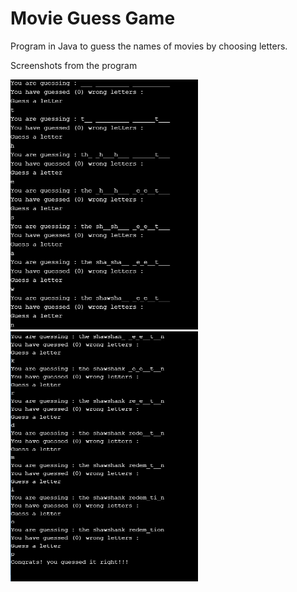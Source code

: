# Movie Guess Game
Program in Java to guess the names of movies by choosing letters.

Screenshots from the program

<img src="images/img.png" height="400px" width="300px" >    <img src="images/img2.png" height="400px" width="300px" >
 


                    

